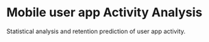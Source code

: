 # Mobile user app Activity Analysis

Statistical analysis and retention prediction of user app activity.
